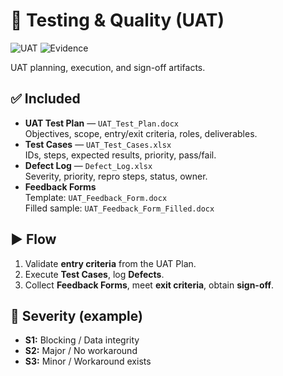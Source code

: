 # 🧪 Testing & Quality (UAT)

![UAT](https://img.shields.io/badge/UAT-Plan%20%7C%20Cases%20%7C%20Defects-ef4444)
![Evidence](https://img.shields.io/badge/Evidence-Feedback%20%28Blank%20%2B%20Filled%29-f59e0b)

UAT planning, execution, and sign-off artifacts.

## ✅ Included
- **UAT Test Plan** — `UAT_Test_Plan.docx`  
  Objectives, scope, entry/exit criteria, roles, deliverables.
- **Test Cases** — `UAT_Test_Cases.xlsx`  
  IDs, steps, expected results, priority, pass/fail.
- **Defect Log** — `Defect_Log.xlsx`  
  Severity, priority, repro steps, status, owner.
- **Feedback Forms**  
  Template: `UAT_Feedback_Form.docx`  
  Filled sample: `UAT_Feedback_Form_Filled.docx`

## ▶️ Flow
1. Validate **entry criteria** from the UAT Plan.  
2. Execute **Test Cases**, log **Defects**.  
3. Collect **Feedback Forms**, meet **exit criteria**, obtain **sign-off**.

## 🛑 Severity (example)
- **S1:** Blocking / Data integrity  
- **S2:** Major / No workaround  
- **S3:** Minor / Workaround exists
